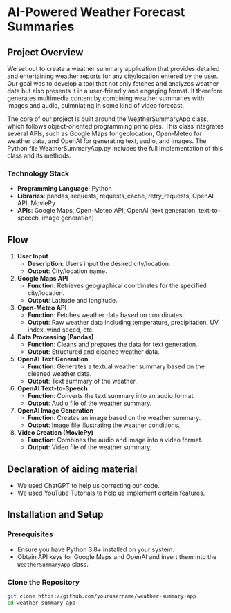 # AI-Powered Weather Forecast Summaries

## Project Overview
We set out to create a weather summary application that provides detailed and entertaining weather reports for any city/location entered by the user. Our goal was to develop a tool that not only fetches and analyzes weather data but also presents it in a user-friendly and engaging format. It therefore generates multimedia content by combining weather summaries with images and audio, culmniating in some kind of video forecast.

The core of our project is built around the WeatherSummaryApp class, which follows object-oriented programming principles. This class integrates several APIs, such as Google Maps for geolocation, Open-Meteo for weather data, and OpenAI for generating text, audio, and images. The Python file WeatherSummaryApp.py includes the full implementation of this class and its methods.


### Technology Stack
- **Programming Language**: Python
- **Libraries**: pandas, requests, requests_cache, retry_requests, OpenAI API, MoviePy
- **APIs**: Google Maps, Open-Meteo API, OpenAI (text generation, text-to-speech, image generation)

## Flow
1. **User Input**
   - **Description**: Users input the desired city/location.
   - **Output**: City/location name.
2. **Google Maps API**
   - **Function**: Retrieves geographical coordinates for the specified city/location.
   - **Output**: Latitude and longitude.
3. **Open-Meteo API**
   - **Function**: Fetches weather data based on coordinates.
   - **Output**: Raw weather data including temperature, precipitation, UV index, wind speed, etc.
4. **Data Processing (Pandas)**
   - **Function**: Cleans and prepares the data for text generation.
   - **Output**: Structured and cleaned weather data.
5. **OpenAI Text Generation**
   - **Function**: Generates a textual weather summary based on the cleaned weather data.
   - **Output**: Text summary of the weather.
6. **OpenAI Text-to-Speech**
   - **Function**: Converts the text summary into an audio format.
   - **Output**: Audio file of the weather summary.
7. **OpenAI Image Generation**
   - **Function**: Creates an image based on the weather summary.
   - **Output**: Image file illustrating the weather conditions.
8. **Video Creation (MoviePy)**
   - **Function**: Combines the audio and image into a video format.
   - **Output**: Video file of the weather summary.

## Declaration of aiding material
   - We used ChatGPT to help us correcting our code.
   - We used YouTube Tutorials to help us implement certain features.

## Installation and Setup

### Prerequisites
- Ensure you have Python 3.8+ installed on your system.
- Obtain API keys for Google Maps and OpenAI and insert them into the `WeatherSummaryApp` class.

### Clone the Repository
```bash
git clone https://github.com/yourusername/weather-summary-app
cd weather-summary-app
